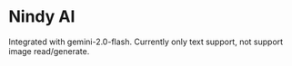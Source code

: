 # Nindy AI

Integrated with gemini-2.0-flash.
Currently only text support, not support image read/generate.
